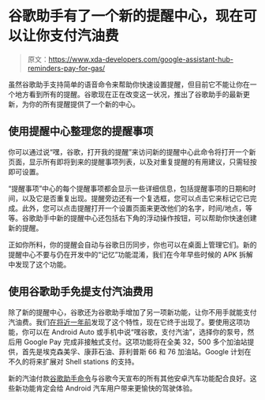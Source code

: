 # 谷歌助手有了一个新的提醒中心，现在可以让你支付汽油费

> 原文：<https://www.xda-developers.com/google-assistant-hub-reminders-pay-for-gas/>

虽然谷歌助手支持简单的语音命令来帮助你快速设置提醒，但目前它不能让你在一个地方看到所有的提醒。谷歌现在正在改变这一状况，推出了谷歌助手的最新更新，为你的所有提醒提供了一个新的中心。

## 使用提醒中心整理您的提醒事项

你可以通过说“嘿，谷歌，打开我的提醒”来访问新的提醒中心此命令将打开一个新页面，显示所有即将到来的提醒事项列表，以及对重复提醒的有用建议，只需轻按即可设置。

“提醒事项”中心的每个提醒事项都会显示一些详细信息，包括提醒事项的日期和时间，以及它是否重复出现。提醒旁边还有一个复选框，您可以点击它来标记它已完成。此外，您可以点击提醒打开一个设置页面来更改他们的名字，时间/地点，等等。谷歌助手中新的提醒中心还包括右下角的浮动操作按钮，可以帮助你快速创建新的提醒。

正如你所料，你的提醒会自动与谷歌日历同步，你也可以在桌面上管理它们。新的提醒中心不要与仍在开发中的“记忆”功能混淆，我们在今年早些时候的 APK 拆解中发现了这个功能。

## 使用谷歌助手免提支付汽油费用

除了新的提醒中心，谷歌还为谷歌助手增加了另一项新功能，让你不用手就能支付汽油费。我们[在将近一年前](https://www.xda-developers.com/google-assistant-pay-for-gas-from-phone/)发现了这个特性，现在它终于出现了。要使用这项功能，你可以在 Android Auto 或手机中说“嘿谷歌，支付汽油”，选择你的泵号，然后用 Google Pay 完成非接触式支付。这项功能将在全美 32，500 多个加油站提供，首先是埃克森美孚、康菲石油、菲利普斯 66 和 76 加油站。Google 计划在不久的将来扩展对 Shell stations 的支持。

新的汽油付款[谷歌助手命令](https://www.xda-developers.com/ok-google-commands/)与谷歌今天宣布的所有其他安卓汽车功能配合良好。这些新功能肯定会给 Android 汽车用户带来更愉快的驾驶体验。